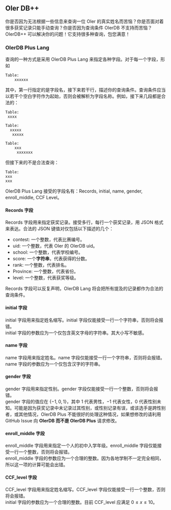 ## OIer DB++
你是否因为无法根据一些信息来查询一位 OIer 的真实姓名而苦恼？你是否面对着很多获奖记录只能手动查询？你是否因为查询条件 OIerDB 不支持而苦恼？OIerDB++ 可以解决你的问题！它支持很多种查询，包您满意！  

### OIerDB Plus Lang
查询的一种方式是采用 OIerDB Plus Lang 来指定各种字段。对于每一个字段，形如
```
Table:
    xxxxxx
```
其中，第一行指定的是字段名，接下来若干行，描述你的查询条件。查询条件应当以若干个空白字符作为起始，否则会被解析为字段名称。例如，接下来几段都是合法的：
```
Table:
 xxxx
```
```
Table:
  xxxxx
   xxxxx
```
```
Table:
    xxx
     xxxxxxx   
```
但接下来的不是合法查询：
```
Table:
xxx
xxx
```

OIerDB Plus Lang 接受的字段名有：Records, initial, name, gender, enroll_middle, CCF Level。  
#### Records 字段
Records 字段用来指定获奖记录。接受多行，每行一个获奖记录，用 JSON 格式来表达。合法的 JSON 键值对仅包括以下描述的几个：

- contest: 一个整数，代表比赛编号。
- uid: 一个整数，代表 OIer 的 OIerDB uid。
- school: 一个整数，代表学校编号。
- score: 一个**字符串**，代表获得的分数。
- rank: 一个整数，代表排名。
- Province: 一个整数，代表省份。
- level: 一个整数，代表获奖等级。

Records 字段可以反复声明，OIerDB Lang 将会把所有提及的记录都作为合法的查询条件。

#### initial 字段
initial 字段用来指定姓名缩写。initial 字段仅能接受一行一个字符串，否则将会报错。  
initial 字段的参数应为一个仅包含英文字母的字符串。其大小写不敏感。

#### name 字段
name 字段用来指定姓名。name 字段仅能接受一行一个字符串，否则将会报错。  
name 字段的参数应为一个仅包含汉字的字符串。

#### gender 字段
gender 字段用来指定性别。gender 字段仅能接受一行一个整数，否则将会报错。  
gender 字段的值应在 $\{-1, 0, 1\}$，其中 $1$ 代表男性，$-1$ 代表女性，$0$ 代表性别未知。可能是因为获奖记录中未记录过其性别，或性别记录有误，或该选手是跨性别者，或其他情况，OIerDB Plus 不能很好的处理这种情况，如果想修改的请利用 GitHub Issue 向 **OIerDB 而不是 OIerDB Plus** 请求修改。

#### enroll_middle 字段
enroll_middle 字段用来指定一个人的初中入学年级。enroll_middle 字段仅能接受一行一个整数，否则将会报错。  
enroll_middle 字段的参数应为一个合理的整数。因为各地学制不一定完全相同，所以这一项的计算可能会出错。

#### CCF_level 字段
CCF_level 字段用来指定姓名缩写。CCF_level 字段仅能接受一行一个整数，否则将会报错。  
initial 字段的参数应为一个合理的整数。目前 CCF_level 应满足 $0\le x\le 10$。
